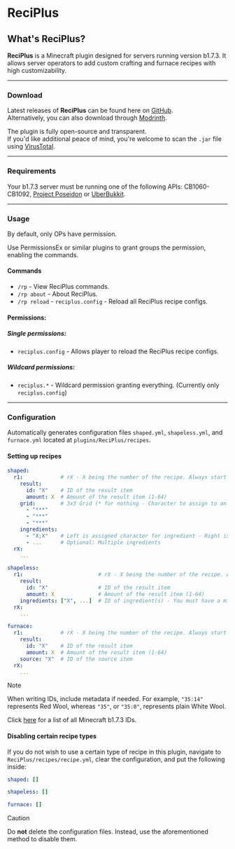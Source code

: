 # ReciPlus
## What's ReciPlus?
**ReciPlus** is a Minecraft plugin designed for servers running version b1.7.3. It allows server operators to add custom crafting and furnace recipes with high customizability.

---
### Download
Latest releases of **ReciPlus** can be found here on [GitHub](https://github.com/AleksandarHaralanov/ReciPlus/releases).<br>
Alternatively, you can also download through [Modrinth](https://modrinth.com/plugin/ReciPlus/versions).

The plugin is fully open-source and transparent.<br>
If you'd like additional peace of mind, you're welcome to scan the `.jar` file using [VirusTotal](https://www.virustotal.com/gui/home/upload).

---
### Requirements
Your b1.7.3 server must be running one of the following APIs: CB1060-CB1092, [Project Poseidon](https://github.com/retromcorg/Project-Poseidon) or [UberBukkit](https://github.com/Moresteck/Project-Poseidon-Uberbukkit).

---
### Usage
By default, only OPs have permission.

Use PermissionsEx or similar plugins to grant groups the permission, enabling the commands.

#### Commands
- `/rp` - View ReciPlus commands.
- `/rp about` - About ReciPlus.
- `/rp reload` - `reciplus.config` - Reload all ReciPlus recipe configs.

#### Permissions:
##### Single permissions:
- `reciplus.config` - Allows player to reload the ReciPlus recipe configs.
##### Wildcard permissions:
- `reciplus.*` - Wildcard permission granting everything. (Currently only `reciplus.config`)

---
### Configuration
Automatically generates configuration files `shaped.yml`, `shapeless.yml`, and `furnace.yml` located at `plugins/ReciPlus/recipes`.

#### Setting up recipes
```yaml
shaped:
  r1:            # rX - X being the number of the recipe. Always start from 1 and increment by 1 accordingly
    result:
      id: "X"    # ID of the result item
      amount: X  # Amount of the result item (1-64)
    grid:        # 3x3 Grid (* for nothing - Character to assign to an ingredient)
      - "***"
      - "***"
      - "***"
    ingredients:
      - "X;X"    # Left is assigned character for ingredient - Right is ID of that ingredient
      - ...      # Optional: Multiple ingredients
  rX:
    ...
```
```yaml
shapeless:
  r1:                        # rX - X being the number of the recipe. Always start from 1 and increment by 1 accordingly
    result:
      id: "X"                # ID of the result item
      amount: X              # Amount of the result item (1-64)
    ingredients: ["X", ...]  # ID of ingredient(s) - You must have a minimum of 1 and a maximum of up to 9; duplicates are allowed
  rX:
    ...
```
```yaml
furnace:
  r1:            # rX - X being the number of the recipe. Always start from 1 and increment by 1 accordingly
    result:
      id: "X"    # ID of the result item
      amount: X  # Amount of the result item (1-64)
    source: "X"  # ID of the source item
  rX:
    ...
```
> [!NOTE]
> When writing IDs, include metadata if needed. For example, `"35:14"` represents Red Wool, whereas `"35"`, or `"35:0"`, represents plain White Wool.
> 
> Click [here](assets/Items.png) for a list of all Minecraft b1.7.3 IDs.

#### Disabling certain recipe types
If you do not wish to use a certain type of recipe in this plugin, navigate to `ReciPlus/recipes/recipe.yml`, clear the configuration, and put the following inside:
```yaml
shaped: []
```
```yaml
shapeless: []
```
```yaml
furnace: []
```
> [!CAUTION] 
> Do **not** delete the configuration files. Instead, use the aforementioned method to disable them.